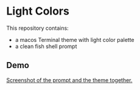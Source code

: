 # Light Colors

This repository contains:
* a macos Terminal theme with light color palette
* a clean fish shell prompt

## Demo

[Screenshot of the prompt and the theme together.](docs/screenshot.png)
